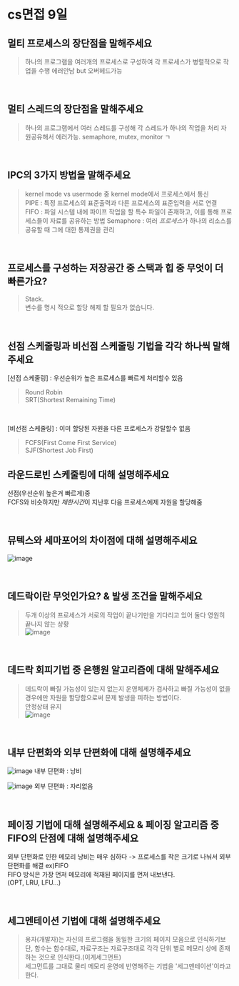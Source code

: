 # cs면접 9일

## 멀티 프로세스의 장단점을 말해주세요
> 하나의 프로그램을 여러개의 프로세스로 구성하여 각 프로세스가 병렬적으로 작업을 수행
> 에러안남 but 오버헤드가능

<br>

## 멀티 스레드의 장단점을 말해주세요
> 하나의 프로그램에서 여러 스레드를 구성해 각 스레드가 하나의 작업을 처리
> 자원공유해서 에러가능. semaphore, mutex, monitor ㄱ  

<br>

## IPC의 3가지 방법을 말해주세요
> kernel mode vs usermode 중 kernel mode에서 프로세스에서 통신  
> PIPE : 특정 프로세스의 표준출력과 다른 프로세스의 표준입력을 서로 연결   
> FIFO : 파일 시스템 내에 파이프 작업을 할 특수 파일이 존재하고, 이를 통해 프로세스들이 자료를 공유하는 방법
> Semaphore : 여러 *프로세스*가 하나의 리소스를 공유할 때 그에 대한 통제권을 관리  

<br>

## 프로세스를 구성하는 저장공간 중 스택과 힙 중 무엇이 더 빠른가요?
> Stack.  
> 변수를 명시 적으로 할당 해제 할 필요가 없습니다.  

<br>

## 선점 스케줄링과 비선점 스케줄링 기법을 각각 하나씩 말해주세요

[선점 스케줄링] : 우선순위가 높은 프로세스를 빠르게 처리할수 있음
> Round Robin  
> SRT(Shortest Remaining Time)

<br>

[비선점 스케줄링] : 이미 할당된 자원을 다른 프로세스가 강탈할수 없음  
> FCFS(First Come First Service)   
> SJF(Shortest Job First)  


## 라운드로빈 스케줄링에 대해 설명해주세요
선점(우선순위 높은거 빠르게)중  
FCFS와 비슷하지만 *제한시간*이 지난후 다음 프로세스에제 자원을 할당해줌  

<br>

## 뮤텍스와 세마포어의 차이점에 대해 설명해주세요
![image](https://user-images.githubusercontent.com/84604563/148249678-16b86b10-464a-4517-94fa-15ea252a555e.png)

<br>

## 데드락이란 무엇인가요? & 발생 조건을 말해주세요
> 두개 이상의 프로세스가 서로의 작업이 끝나기만을 기다리고 있어 둘다 영원히 끝나지 않는 상황  
![image](https://user-images.githubusercontent.com/84604563/148249824-d640cc6a-c36f-407e-bf3b-0e16f8d61a2c.png)

<br>

## 데드락 회피기법 중 은행원 알고리즘에 대해 말해주세요
> 데드락이 빠질 가능성이 있는지 없는지 운영체제가 검사하고 빠질 가능성이 없을 경우에만 자원을 할당함으로써 문제 발생을 피하는 방법이다.  
> 안정상태 유지  
> ![image](https://user-images.githubusercontent.com/84604563/148250215-f4bcc001-500e-4390-ade5-c0f154758953.png)

<br>

## 내부 단편화와 외부 단편화에 대해 설명해주세요
![image](https://user-images.githubusercontent.com/84604563/148250293-169a37f8-33f0-4c07-adcf-8b6a525cde6e.png)
내부 단편화 : 낭비  

![image](https://user-images.githubusercontent.com/84604563/148250388-a0bb705f-e38b-4be3-9f27-149782731207.png)
외부 단편화 : 자리없음  

<br>

## 페이징 기법에 대해 설명해주세요 & 페이징 알고리즘 중 FIFO의 단점에 대해 설명해주세요
외부 단편화로 인한 메모리 낭비는 매우 심하다 -> 프로세스를 작은 크기로 나눠서 외부 단편화를 해결 ex)FIFO  
FIFO 방식은 가장 먼저 메모리에 적재된 페이지를 먼저 내보낸다.  
(OPT, LRU, LFU...)  

<br>

## 세그멘테이션 기법에 대해 설명해주세요
> 용자(개발자)는 자신의 프로그램을 동일한 크기의 페이지 모음으로 인식하기보단, 함수는 함수대로, 자료구조는 자료구조대로 각각 단위 별로 메모리 상에 존재하는 것으로 인식한다.(이게세그먼트)   
> 세그먼트를 그대로 물리 메모리 운영에 반영해주는 기법을 '세그멘테이션'이라고 한다.   


